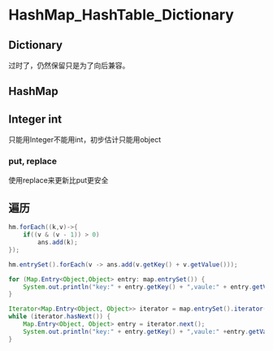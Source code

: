 # HashMap_HashTable_Dictionary

## Dictionary
过时了，仍然保留只是为了向后兼容。

## HashMap
## Integer int
只能用Integer不能用int，初步估计只能用object

### put, replace
使用replace来更新比put更安全

## 遍历
```java
hm.forEach((k,v)->{
    if((v & (v - 1)) > 0)
        ans.add(k);
});

hm.entrySet().forEach(v -> ans.add(v.getKey() + v.getValue()));

for (Map.Entry<Object,Object> entry: map.entrySet()) {
    System.out.println("key:" + entry.getKey() + ",vaule:" + entry.getValue());
}

Iterator<Map.Entry<Object, Object>> iterator = map.entrySet().iterator();
while (iterator.hasNext()) {
    Map.Entry<Object, Object> entry = iterator.next();
    System.out.println("key:" + entry.getKey() + ",vaule:" +entry.getValue());
}
```